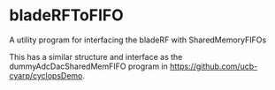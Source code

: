 # bladeRFToFIFO
A utility program for interfacing the bladeRF with SharedMemoryFIFOs

This has a similar structure and interface as the dummyAdcDacSharedMemFIFO program in https://github.com/ucb-cyarp/cyclopsDemo.
